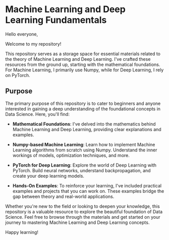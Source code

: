 # Machine Learning and Deep Learning Fundamentals

Hello everyone, 

Welcome to my repository!

This repository serves as a storage space for essential materials related to the theory of Machine Learning and Deep Learning. I've crafted these resources from the ground up, starting with the mathematical foundations. For Machine Learning, I primarily use Numpy, while for Deep Learning, I rely on PyTorch.

## Purpose

The primary purpose of this repository is to cater to beginners and anyone interested in gaining a deep understanding of the foundational concepts in Data Science. Here, you'll find:

- **Mathematical Foundations**: I've delved into the mathematics behind Machine Learning and Deep Learning, providing clear explanations and examples.

- **Numpy-based Machine Learning**: Learn how to implement Machine Learning algorithms from scratch using Numpy. Understand the inner workings of models, optimization techniques, and more.

- **PyTorch for Deep Learning**: Explore the world of Deep Learning with PyTorch. Build neural networks, understand backpropagation, and create your deep learning models.

- **Hands-On Examples**: To reinforce your learning, I've included practical examples and projects that you can work on. These examples bridge the gap between theory and real-world applications.

Whether you're new to the field or looking to deepen your knowledge, this repository is a valuable resource to explore the beautiful foundation of Data Science. Feel free to browse through the materials and get started on your journey to mastering Machine Learning and Deep Learning concepts.

Happy learning!
